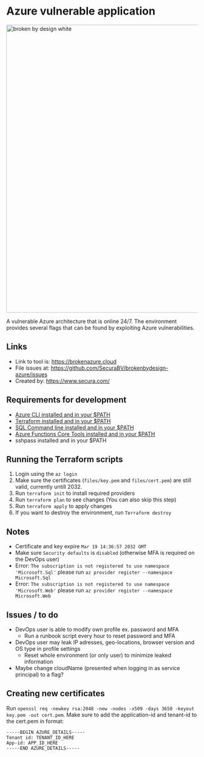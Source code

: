 # Azure vulnerable application
<img width="759" alt="broken by design white" src="https://user-images.githubusercontent.com/14212955/180998359-a17af967-84bc-4541-af75-06a1ea4e5927.png">

A vulnerable Azure architecture that is online 24/7.
The environment provides several flags that can be found by exploiting Azure vulnerabilities.

## Links
- Link to tool is: https://brokenazure.cloud
- File issues at: https://github.com/SecuraBV/brokenbydesign-azure/issues
- Created by: https://www.secura.com/

## Requirements for development
- [Azure CLI installed and in your $PATH](https://docs.microsoft.com/en-us/cli/azure/install-azure-cli)
- [Terraform installed and in your $PATH](https://www.terraform.io/downloads)
- [SQL Command line installed and in your $PATH](https://docs.microsoft.com/en-us/sql/linux/sql-server-linux-setup-tools?view=sql-server-ver16)
- [Azure Functions Core Tools installed and in your $PATH](https://docs.microsoft.com/en-us/azure/azure-functions/functions-run-local)
- sshpass installed and in your $PATH

## Running the Terraform scripts
1. Login using the `az login`
2. Make sure the certificates (`files/key.pem` and `files/cert.pem`) are still valid, currently untill 2032.
3. Run `terraform init` to install required providers
4. Run `terraform plan` to see changes (You can also skip this step)
5. Run `terraform apply` to apply changes
6. If you want to destroy the environment, run `Terraform destroy`

## Notes
- Certificate and key expire `Mar 19 14:36:57 2032 GMT`
- Make sure `Security defaults` is `disabled` (otherwise MFA is required on the DevOps user)
- Error: `The subscription is not registered to use namespace 'Microsoft.Sql'` please run `az provider register --namespace Microsoft.Sql`
- Error: `The subscription is not registered to use namespace 'Microsoft.Web'` please run `az provider register --namespace Microsoft.Web`

## Issues / to do
- DevOps user is able to modify own profile ex. password and MFA
  - Run a runbook script every hour to reset password and MFA
- DevOps user may leak IP adresses, geo-locations, browser version and OS type in profile settings
  - Reset whole environment (or only user) to minimize leaked information
- Maybe change cloudName (presented when logging in as service principal) to a flag?

## Creating new certificates
Run `openssl req -newkey rsa:2048 -new -nodes -x509 -days 3650 -keyout key.pem -out cert.pem`. 
Make sure to add the application-id and tenant-id to the cert.pem in format:
```
-----BEGIN AZURE_DETAILS-----
Tenant id: TENANT_ID_HERE
App-id: APP_ID_HERE
-----END AZURE_DETAILS-----
```

